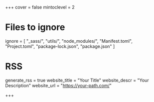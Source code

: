 <!--
Add here global page variables to use throughout your website.
-->

+++
cover = false
mintoclevel = 2

# Files to ignore

ignore = [
"_sass/",
"utils/",
"node_modules/",
"Manifest.toml",
"Project.toml",
"package-lock.json",
"package.json"
]

# RSS

generate_rss = true
website_title = "Your Title"
website_descr = "Your Description"
website_url = "https://your-path.com/"

+++
